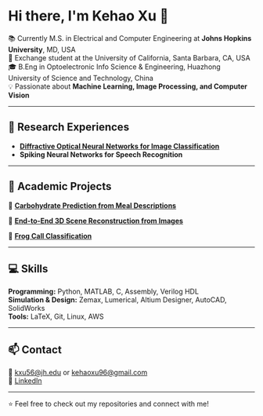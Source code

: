 # Hi there, I'm Kehao Xu 👋

📚 Currently M.S. in Electrical and Computer Engineering at **Johns Hopkins University**, MD, USA  
📍 Exchange student at the University of California, Santa Barbara, CA, USA  
🎓 B.Eng in Optoelectronic Info Science & Engineering, Huazhong University of Science and Technology, China  
💡 Passionate about **Machine Learning, Image Processing, and Computer Vision**

---

## 🔬 Research Experiences  

- **[Diffractive Optical Neural Networks for Image Classification](https://github.com/KehaoXu/diffractive-optical-neural-networks-with-coherence.git)**
- **Spiking Neural Networks for Speech Recognition**
<!--
- **Wavelength Selective Switch (WSS)** – Designed and optimized optical systems using Zemax
- **Biomedical Engineering** – Investigating the correlation between organoid size and optimal drug concentration  
-->



---

## 🚀 Academic Projects

🔹 **[Carbohydrate Prediction from Meal Descriptions](https://github.com/JasperLuo0228/NutriBench.git)**  
<!--
- Built a regression model to predict carbohydrate content from textual meal descriptions
- Extracted sentence embeddings with the pre-trained BERT model and trained a multi-layer regressor
- Achieved a mean absolute error (MAE) of around 4 on the validation dataset through model fine-tuning
-->

🔹 **[End-to-End 3D Scene Reconstruction from Images](https://github.com/Wayne0758/Computer-Vision.git)**  
<!--
- Implemented a full pipeline from automatic feature matching (SPSG, SIFT, etc) to 3D sparse point cloud generation
- Estimated camera parameters using SfM and rendered the reconstructed scene via NeRF
-->

🔹 **[Frog Call Classification](https://github.com/KehaoXu/Optimization.git)**  
<!--
- Realized classification tasks using different machine learning models
- Compared the results of different models and multi-classification methods
-->

<!--
🔹 **Computer Vision [(link)](https://github.com/KehaoXu/Computer-Vision.git)**  
- Implemented edge detection, feature matching, and image stitching
- Built Convolutional Neural Networks (CNN) for image classification with MNIST datasets

🔹 **Waveform Generator**
- Designed waveform generation using C programming  
- Implemented circuit and PCB design with Altium Designer

🔹 **[Biological Balanced Neuronal Networks](https://github.com/KehaoXu/Balanced_Networks.git)**  
- Developed Leaky Integrate-and-Fire (LIF) neuron models with Python
- Simulated neuronal networks with Poisson-distributed inputs  
-->

---

## 💻 Skills  

**Programming:** Python, MATLAB, C, Assembly, Verilog HDL  
**Simulation & Design:** Zemax, Lumerical, Altium Designer, AutoCAD, SolidWorks  
**Tools:** LaTeX, Git, Linux, AWS 

---


## 📫 Contact  
📧 [kxu56@jh.edu](mailto:kxu56@jh.edu) or [kehaoxu96@gmail.com](mailto:kehaoxu96@gmail.com)  
💼 [LinkedIn](https://www.linkedin.com/in/kehao-xu-360117355) 
<!--  🔗 [Google Scholar](https://scholar.google.com/citations?user=yourID)   -->

---

⭐ Feel free to check out my repositories and connect with me!
